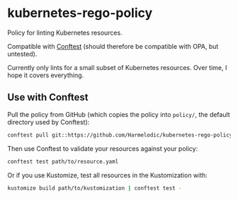 # kubernetes-rego-policy

Policy for linting Kubernetes resources.

Compatible with [Conftest](https://www.conftest.dev) (should therefore be compatible with OPA, but untested).

Currently only lints for a small subset of Kubernetes resources. Over time, I hope it covers everything.

## Use with Conftest

Pull the policy from GitHub (which copies the policy into `policy/`, the default directory used by Conftest):

```bash
conftest pull git::https://github.com/Harmelodic/kubernetes-rego-policy.git//policy
```

Then use Conftest to validate your resources against your policy:

```bash
conftest test path/to/resource.yaml
```

Or if you use Kustomize, test all resources in the Kustomization with:

```bash
kustomize build path/to/kustomization | conftest test -
```
